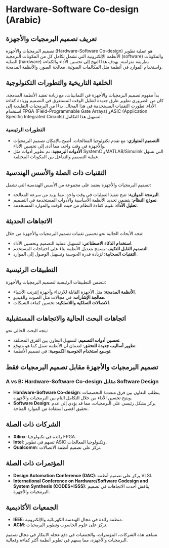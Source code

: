 # Hardware-Software Co-design (Arabic)

## تعريف تصميم البرمجيات والأجهزة
تصميم البرمجيات والأجهزة (Hardware-Software Co-design) هو عملية تطوير الأنظمة الإلكترونية التي تشمل تكامل كل من المكونات البرمجية (software) والمكونات الصلبة (hardware) بطريقة متزامنة. يهدف هذا النهج إلى تحسين الأداء والكفاءة واستخدام الموارد في أنظمة مثل المكالمات الصوتية، معالجة الصور، والأنظمة المدمجة. 

## الخلفية التاريخية والتطورات التكنولوجية
بدأ مفهوم تصميم البرمجيات والأجهزة في الثمانينات، مع زيادة تعقيد الأنظمة المدمجة. كان من الضروري تطوير طرق جديدة لتقليل الوقت المستغرق في التصميم وزيادة كفاءة الأداء. تطورت التقنيات المستخدمة في هذا المجال، بدءًا من البرمجيات التقليدية إلى استخدام FPGA (Field-Programmable Gate Arrays) وASIC (Application Specific Integrated Circuits) لتسهيل هذا التكامل.

### التطورات الرئيسية
- **التصميم المتوازي**: مع تقدم تكنولوجيا المعالجات، أصبح بالإمكان تصميم البرمجيات والأجهزة في وقت واحد، مما أدى إلى تحسين الأداء.
- **الأدوات البرمجية**: تم تطوير أدوات مثل SystemC وMATLAB/Simulink التي تسهل عملية التصميم والتفاعل بين المكونات المختلفة.

## التقنيات ذات الصلة والأسس الهندسية
تصميم البرمجيات والأجهزة يعتمد على مجموعة من الأسس الهندسية التي تشمل:
- **البرمجة الموازية**: تتيح تنفيذ العمليات في وقت واحد، مما يزيد من سرعة المعالجة.
- **نموذج النظام**: يتضمن تحديد الأنظمة الأساسية والأدوات المستخدمة في التصميم.
- **تحليل الأداء**: تقييم كفاءة النظام من حيث الوقت والموارد المستخدمة.

## الاتجاهات الحديثة
تتجه الأبحاث الحالية نحو تحسين تقنيات تصميم البرمجيات والأجهزة من خلال:
- **استخدام الذكاء الاصطناعي**: لتسهيل عملية التصميم وتحسين الأداء.
- **التصميم القابل للتكيف**: يسمح بتعديل الأنظمة بناءً على احتياجات المستخدم.
- **التقنيات السحابية**: لزيادة قدرة الحوسبة وتسهيل الوصول إلى الموارد.

## التطبيقات الرئيسية
تتضمن التطبيقات الرئيسية لتصميم البرمجيات والأجهزة:
- **الأنظمة المدمجة**: مثل الأجهزة القابلة للارتداء وأجهزة إنترنت الأشياء.
- **معالجة الإشارات**: في مجالات مثل الصوت والفيديو.
- **الاتصالات السلكية واللاسلكية**: تحسين كفاءة الشبكات.

## اتجاهات البحث الحالية والاتجاهات المستقبلية
يتجه البحث الحالي نحو:
- **تحسين أدوات التصميم**: لتسهيل التعاون بين الفرق المختلفة.
- **تطوير أساليب جديدة للتحقق**: لضمان أن الأنظمة تعمل كما هو متوقع.
- **توسيع استخدام الحوسبة الكمومية**: في تصميم الأنظمة.

## تصميم البرمجيات والأجهزة مقابل تصميم البرمجيات فقط
### A vs B: Hardware-Software Co-design مقابل Software Design
- **Hardware-Software Co-design**: يتطلب التعاون بين فرق متعددة التخصصات ويتيح تحسين الأداء من خلال التكامل التام بين البرمجيات والأجهزة.
- **Software Design**: يركز بشكل رئيسي على البرمجيات، مما قد يؤدي إلى عدم تحقيق أقصى استفادة من الموارد المتاحة.

## الشركات ذات الصلة
- **Xilinx**: رائدة في تكنولوجيا FPGA.
- **Intel**: تسهم في تطوير ASIC وتكنولوجيا المعالجات.
- **Qualcomm**: تركز على تصميم أنظمة الاتصالات.

## المؤتمرات ذات الصلة
- **Design Automation Conference (DAC)**: يركز على تصميم أنظمة VLSI.
- **International Conference on Hardware/Software Codesign and System Synthesis (CODES+ISSS)**: يناقش أحدث الاتجاهات في تصميم البرمجيات والأجهزة.

## الجمعيات الأكاديمية
- **IEEE**: منظمة رائدة في مجال الهندسة الكهربائية والإلكترونية.
- **ACM**: تركز على علوم الحاسوب وتطوير البرمجيات.

تساهم هذه الشركات، المؤتمرات، والجمعيات في دفع عجلة الابتكار في مجال تصميم البرمجيات والأجهزة، مما يسهم في تطوير أنظمة أكثر كفاءة وفعالية.